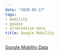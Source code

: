 ```yaml
---
date: "2020-05-17"
tags:
- mobility
- google
- alternative data
title: Google Mobility
---
```


[Google Mobility Data](https://www.google.com/covid19/mobility/)

